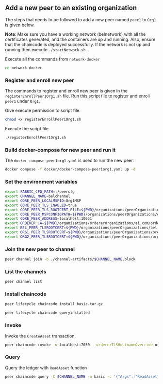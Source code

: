 ## Add a new peer to an existing organization 

The steps that needs to be followed to add a new peer named `peer1` to `Org1` is given below.

**Note**: Make sure you have a working network (belnetwork) with all the certificates generated, and the containers are up and running. Also, ensure that the chaincode is deployed successfully. If the network is not up and running then execute `./startNetwork.sh`.

Execute all the commands from `network-docker`

```bash
cd network-docker
```

### Register and enroll new peer

The commands to register and enroll new peer is given in the `registerEnrollPeer1Org1.sh` file. Run this script file to register and enroll `peer1` under `Org1`.

Give execute permission to script file.
```bash
chmod +x registerEnrollPeer1Org1.sh
```

Execute the script file. 
```bash
./registerEnrollPeer1Org1.sh
```
### Build docker-compose for new peer and run it

The `docker-compose-peer1org1.yaml` is used to run the new peer.


```bash
docker compose -f docker/docker-compose-peer1org1.yaml up -d
```


### Set the environment variables

```bash
export FABRIC_CFG_PATH=./peercfg
export CHANNEL_NAME=belchannel
export CORE_PEER_LOCALMSPID=Org1MSP
export CORE_PEER_TLS_ENABLED=true
export CORE_PEER_TLS_ROOTCERT_FILE=${PWD}/organizations/peerOrganizations/org1.ai.com/peers/peer1.org1.ai.com/tls/ca.crt
export CORE_PEER_MSPCONFIGPATH=${PWD}/organizations/peerOrganizations/org1.ai.com/users/Admin@org1.ai.com/msp
export CORE_PEER_ADDRESS=localhost:10051
export ORDERER_CA=${PWD}/organizations/ordererOrganizations/ai.com/orderers/orderer.ai.com/msp/tlscacerts/tlsca.ai.com-cert.pem
export BEL_PEER_TLSROOTCERT=${PWD}/organizations/peerOrganizations/bel.ai.com/peers/peer0.bel.ai.com/tls/ca.crt
export ORG1_PEER_TLSROOTCERT=${PWD}/organizations/peerOrganizations/org1.ai.com/peers/peer1.org1.ai.com/tls/ca.crt
export ORG2_PEER_TLSROOTCERT=${PWD}/organizations/peerOrganizations/org2.ai.com/peers/peer0.org2.ai.com/tls/ca.crt
```

### Join the new peer to channel

```bash
peer channel join -b ./channel-artifacts/$CHANNEL_NAME.block
```

### List the channels

```bash
peer channel list
```

### Install chaincode

```bash
peer lifecycle chaincode install basic.tar.gz
```

```bash
peer lifecycle chaincode queryinstalled
```

### Invoke

Invoke the `CreateAsset` transaction.
```bash
peer chaincode invoke -o localhost:7050 --ordererTLSHostnameOverride orderer.ai.com --tls --cafile $ORDERER_CA -C $CHANNEL_NAME -n basic --peerAddresses localhost:7051 --tlsRootCertFiles $BEL_PEER_TLSROOTCERT --peerAddresses localhost:10051 --tlsRootCertFiles $ORG1_PEER_TLSROOTCERT --peerAddresses localhost:9051 --tlsRootCertFiles $ORG2_PEER_TLSROOTCERT -c '{"function":"CreateAsset","Args":["asset8", "white", "15", "Ben", "600"]}'
```
### Query

Query the ledger with `ReadAsset` function
```bash
peer chaincode query -C $CHANNEL_NAME -n basic -c '{"Args":["ReadAsset", "asset8"]}'
```